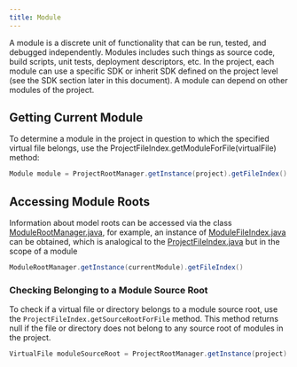 ```yaml
---
title: Module
---
```

A module is a discrete unit of functionality that can be run, tested, and debugged independently.
Modules includes such things as source code, build scripts, unit tests, deployment descriptors, etc.
In the project, each module can use a specific SDK or inherit SDK defined on the project level (see the SDK section later in this document).
A module can depend on other modules of the project.

## Getting Current Module
To determine a module in the project in question to which the specified virtual file belongs, use the
ProjectFileIndex.getModuleForFile(virtualFile) method:

```java
Module module = ProjectRootManager.getInstance(project).getFileIndex().getModuleForFile(virtualFile);
```


## Accessing Module Roots
Information about model roots can be accessed via the class
[ModuleRootManager.java](https://upsource.jetbrains.com/idea-community/file/1731d054af4ca27aa827c03929e27eeb0e6a8366/platform/projectModel-api/src/com/intellij/openapi/roots/ModuleRootManager.java),
for example, an instance of
[ModuleFileIndex.java](https://upsource.jetbrains.com/idea-community/file/1731d054af4ca27aa827c03929e27eeb0e6a8366/platform/projectModel-api/src/com/intellij/openapi/roots/ModuleFileIndex.java)
can be obtained, which is analogical to the
[ProjectFileIndex.java](https://upsource.jetbrains.com/idea-community/file/1731d054af4ca27aa827c03929e27eeb0e6a8366/platform/projectModel-api/src/com/intellij/openapi/roots/ProjectFileIndex.java)
but in the scope of a module

```java
ModuleRootManager.getInstance(currentModule).getFileIndex()
```

### Checking Belonging to a Module Source Root

To check if a virtual file or directory belongs to a module source root, use the 
`ProjectFileIndex.getSourceRootForFile` 
method. 
This method returns null if the file or directory does not belong to any source root of modules in the project.


```java
VirtualFile moduleSourceRoot = ProjectRootManager.getInstance(project).getFileIndex().getSourceRootForFile(virtualFileOrDirectory);
```
